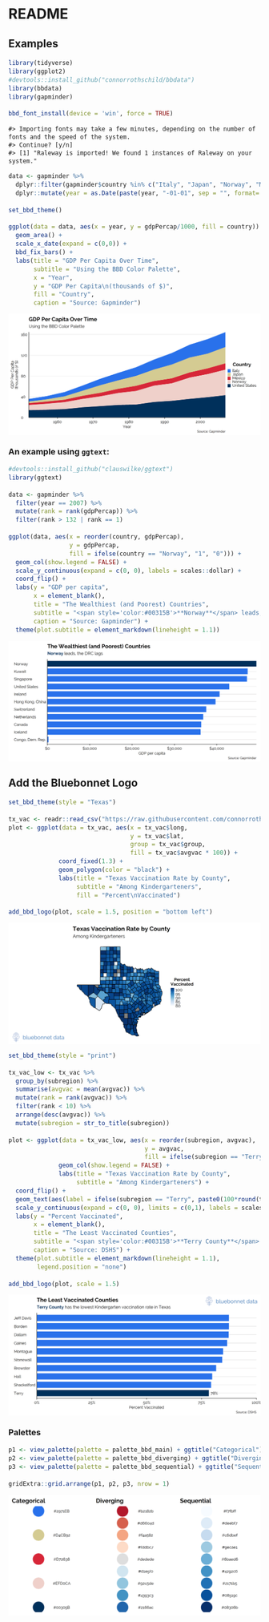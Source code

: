
# README

## Examples

``` r
library(tidyverse)
library(ggplot2)
#devtools::install_github("connorrothschild/bbdata")
library(bbdata)
library(gapminder)

bbd_font_install(device = 'win', force = TRUE)
```

    #> Importing fonts may take a few minutes, depending on the number of fonts and the speed of the system.
    #> Continue? [y/n] 
    #> [1] "Raleway is imported! We found 1 instances of Raleway on your system."

``` r
data <- gapminder %>% 
  dplyr::filter(gapminder$country %in% c("Italy", "Japan", "Norway", "Mexico", "United States")) %>%
  dplyr::mutate(year = as.Date(paste(year, "-01-01", sep = "", format='%Y-%b-%d')))

set_bbd_theme()

ggplot(data = data, aes(x = year, y = gdpPercap/1000, fill = country)) +
  geom_area() +
  scale_x_date(expand = c(0,0)) +
  bbd_fix_bars() +
  labs(title = "GDP Per Capita Over Time",
       subtitle = "Using the BBD Color Palette",
       x = "Year",
       y = "GDP Per Capita\n(thousands of $)",
       fill = "Country",
       caption = "Source: Gapminder")
```

<img src="man/figures/README-unnamed-chunk-1-1.png" style="display: block; margin: auto;" />

### An example using `ggtext`:

``` r
#devtools::install_github("clauswilke/ggtext")
library(ggtext)

data <- gapminder %>% 
  filter(year == 2007) %>% 
  mutate(rank = rank(gdpPercap)) %>% 
  filter(rank > 132 | rank == 1)

ggplot(data, aes(x = reorder(country, gdpPercap), 
                 y = gdpPercap, 
                 fill = ifelse(country == "Norway", "1", "0"))) +
  geom_col(show.legend = FALSE) +
  scale_y_continuous(expand = c(0, 0), labels = scales::dollar) +
  coord_flip() +
  labs(y = "GDP per capita",
       x = element_blank(),
       title = "The Wealthiest (and Poorest) Countries",
       subtitle = "<span style='color:#00315B'>**Norway**</span> leads, the DRC lags",
       caption = "Source: Gapminder") +
  theme(plot.subtitle = element_markdown(lineheight = 1.1))
```

<img src="man/figures/README-unnamed-chunk-2-1.png" style="display: block; margin: auto;" />

## Add the Bluebonnet Logo

``` r
set_bbd_theme(style = "Texas")

tx_vac <- readr::read_csv("https://raw.githubusercontent.com/connorrothschild/tpltheme/master/data/tx_vac_example.csv")
plot <- ggplot(data = tx_vac, aes(x = tx_vac$long, 
                                  y = tx_vac$lat, 
                                  group = tx_vac$group, 
                                  fill = tx_vac$avgvac * 100)) + 
              coord_fixed(1.3) + 
              geom_polygon(color = "black") + 
              labs(title = "Texas Vaccination Rate by County", 
                   subtitle = "Among Kindergarteners", 
                   fill = "Percent\nVaccinated")

add_bbd_logo(plot, scale = 1.5, position = "bottom left")
```

<img src="man/figures/README-unnamed-chunk-3-1.png" width="960" style="display: block; margin: auto;" />

``` r
set_bbd_theme(style = "print")

tx_vac_low <- tx_vac %>%
  group_by(subregion) %>% 
  summarise(avgvac = mean(avgvac)) %>% 
  mutate(rank = rank(avgvac)) %>%
  filter(rank < 10) %>% 
  arrange(desc(avgvac)) %>% 
  mutate(subregion = str_to_title(subregion))

plot <- ggplot(data = tx_vac_low, aes(x = reorder(subregion, avgvac),
                                      y = avgvac,
                                      fill = ifelse(subregion == "Terry", "1", "0"))) + 
              geom_col(show.legend = FALSE) + 
              labs(title = "Texas Vaccination Rate by County", 
                   subtitle = "Among Kindergarteners") +
  coord_flip() + 
  geom_text(aes(label = ifelse(subregion == "Terry", paste0(100*round(tx_vac_low$avgvac, 2), "%"), '')), hjust = -.25) +
  scale_y_continuous(expand = c(0, 0), limits = c(0,1), labels = scales::percent) +
  labs(y = "Percent Vaccinated",
       x = element_blank(),
       title = "The Least Vaccinated Counties",
       subtitle = "<span style='color:#00315B'>**Terry County**</span> has the lowest Kindergarten vaccination rate in Texas",
       caption = "Source: DSHS") +
  theme(plot.subtitle = element_markdown(lineheight = 1.1),
        legend.position = "none")

add_bbd_logo(plot, scale = 1.5)
```

<img src="man/figures/README-unnamed-chunk-4-1.png" width="960" style="display: block; margin: auto;" />

### Palettes

``` r
p1 <- view_palette(palette = palette_bbd_main) + ggtitle("Categorical")
p2 <- view_palette(palette = palette_bbd_diverging) + ggtitle("Diverging")
p3 <- view_palette(palette = palette_bbd_sequential) + ggtitle("Sequential")

gridExtra::grid.arrange(p1, p2, p3, nrow = 1)
```

<img src="man/figures/README-unnamed-chunk-5-1.png" style="display: block; margin: auto;" />
